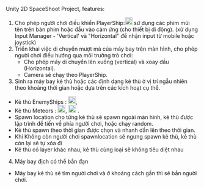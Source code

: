 Unity 2D SpaceShoot Project, features:
1) Cho phép người chơi điều khiển PlayerShip:<img src="https://github.com/phatx88/SpaceShooter/assets/66936482/e2af413e-2008-4282-a599-eb1f031ec8b8"  width="20" /> 
  sử dụng các phím mũi tên trên bàn phím hoặc đầu vào cảm ứng (cho thiết bị di động). (xử dụng Input Manager - 'Vertical' và "Horizontal" để nhận input từ mobile hoặc joystick)
2) Triển khai việc di chuyển mượt mà của máy bay trên màn hình, cho phép người chơi điều hướng qua môi trường trò chơi:
   - Cho phép máy di chuyển lên xuống (vertical) và xoay đầu (Horizontal).
   - Camera sẽ chạy theo PlayerShip. 
3) Sinh ra máy bay kẻ thù hoặc các định dạng kẻ thù ở vị trí ngẫu nhiên theo khoảng thời gian hoặc dựa trên các kích hoạt cụ thể.
  - Kẻ thù EnemyShips : <img src="https://github.com/phatx88/SpaceShooter/assets/66936482/4dd0eec6-00b6-43b2-87b9-8f47440ced8a" width="20" />, 
  - Kẻ thù Meteors : <img src="https://github.com/phatx88/SpaceShooter/assets/66936482/69eaa0c3-1ae3-406f-b2b1-fab64dcd77de" width="20" />, <img src="https://github.com/phatx88/SpaceShooter/assets/66936482/14bbb46b-5b7c-4181-bd00-dedfcb2d09c7" width="20" /> .
  - Spawn location cho từng kẻ thù sẽ spawn ngoài màn hình, kẻ thù được lập trình để tiến về phía người chơi, hoặc chạy random.
  - Kẻ thù spawn theo thời gian được chọn và nhanh dần lên theo thời gian.
  - Khi Không còn người chơi spawnlocation sẽ ngưng spawn kẻ thù, kẻ thù còn lại sẽ tự xóa đi
  - Kẻ thù có layer khác nhau, kẻ thù cùng loại sẽ không tiêu diệt nhau
4) Máy bay địch có thể bắn đạn
  - Máy bay kẻ thù sẽ tìm người chơi và ở khoảng cách gần thì sẽ bắn người chơi.

